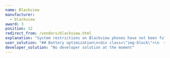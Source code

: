 ```yaml
---
name: Blackview
manufacturer:
  - blackview
award: 3
position: 12
redirect_from: /vendors/blackview.html
explanation: "System restrictions on Blackview phones have not been fully discovered yet. If you have any additional information, please let us know.<br>\nThe guide we have is confirmed for BV6300Pro (Android 10)."
user_solution: "## Battery optimization\n<div class=\"img-block\">\n  <figure>\n    <img src=\"/assets/img/blackview/bv_battery_optimization_1.png\">\n    <figcaption>1. System settings -> Apps & Notifications. </figcaption>\n  </figure>\n  <figure>\n    <img src=\"/assets/img/blackview/bv_battery_optimization_2.png\">\n    <figcaption>2. Choose Your app -> Advanced settings. </figcaption>\n  </figure>\n  <figure>\n    <img src=\"/assets/img/blackview/bv_battery_optimization_3.png\">\n    <figcaption>3. Battery. </figcaption>\n  </figure>\n  <figure>\n    <img src=\"/assets/img/blackview/bv_battery_optimization_4.png\">\n    <figcaption>4. <strong>Battery optimization</strong>. </figcaption>\n  </figure>\n  <figure>\n    <img src=\"/assets/img/blackview/bv_battery_optimization_5.png\">\n    <figcaption>5. Expand the list to <strong>All applications</strong>. </figcaption>\n  </figure>\n  <figure>\n    <img src=\"/assets/img/blackview/bv_battery_optimization_6.png\">\n    <figcaption>6. Set Your app to Don't optimize. </figcaption>\n  </figure>\n</div>\n## Lock in Recent apps\nThis point is not confirmed to be helpful, but it was suggested by the technical support and also in some internet discussions.\n<div class=\"img-block\">\n  <figure>\n    <img src=\"/assets/img/blackview/bv_lock_1.png\">\n    <figcaption>1. Go to Overview (Recent apps menu)<br> -> tap the <strong>Screwdriver and Wrench</strong> icon. </figcaption>\n  </figure>\n  <figure>\n    <img src=\"/assets/img/blackview/bv_lock_2.png\">\n    <figcaption>2. Lock your app in the White List. </figcaption>\n  </figure>\n</div>\n## DuraSpeed\nYou can either whitelist Your app from the DuraSpeed, or disable it completely.\n<div class=\"img-block\">\n  <figure>\n    <img src=\"/assets/img/blackview/bv_dura_1.png\">\n    <figcaption>1. Settings -> Smart Assist. </figcaption>\n  </figure>\n  <figure>\n    <img src=\"/assets/img/blackview/bv_dura_2.png\">\n    <figcaption>2. <strong>DuraSpeed</strong>. </figcaption>\n  </figure>\n  <figure>\n    <img src=\"/assets/img/blackview/bv_dura_3.png\">\n    <figcaption>3. Here you have two options:\n                   1. Enable Your app\n                   2. Disable DuraSpeed for all apps. </figcaption>\n  </figure>\n</div>\n## Autostart\n<div class=\"img-block\">\n  <figure>\n    <img src=\"/assets/img/blackview/bv_autostart_1.png\">\n    <figcaption>1. Run application <strong>Basic Service</strong>. </figcaption>\n  </figure>\n  <figure>\n    <img src=\"/assets/img/blackview/bv_autostart_2.png\">\n    <figcaption>2. <strong>App Manager</strong>. </figcaption>\n  </figure>\n  <figure>\n    <img src=\"/assets/img/blackview/bv_autostart_3.png\">\n    <figcaption>3. <strong>App auto start</strong>. </figcaption>\n  </figure>\n  <figure>\n    <img src=\"/assets/img/blackview/bv_autostart_4.png\">\n    <figcaption>4. Enable Your app. </figcaption>\n  </figure>\n</div>\n## Power saver\n<div class=\"img-block\">\n  <figure>\n    <img src=\"/assets/img/blackview/bv_powermanager_1.png\">\n    <figcaption>1. Run application <strong>Basic Service</strong>. </figcaption>\n  </figure>\n  <figure>\n    <img src=\"/assets/img/blackview/bv_powermanager_2.png\">\n    <figcaption>2. Settings (top right corner). </figcaption>\n  </figure>\n  <figure>\n    <img src=\"/assets/img/blackview/bv_powermanager_3.png\">\n    <figcaption>3. Disable <strong>Intelligent power saving in sleep mode</strong>. </figcaption>\n  </figure>\n</div>"
developer_solution: "No developer solution at the moment"
---
```


